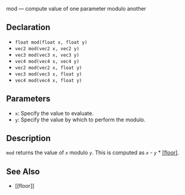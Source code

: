 mod — compute value of one parameter modulo another
## Declaration
- ``float mod(float x, float y)``
- ``vec2 mod(vec2 x, vec2 y)``
- ``vec3 mod(vec3 x, vec3 y)``
- ``vec4 mod(vec4 x, vec4 y)``
- ``vec2 mod(vec2 x, float y)``
- ``vec3 mod(vec3 x, float y)``
- ``vec4 mod(vec4 x, float y)``
## Parameters
- ``x``:  Specify the value to evaluate.
- ``y``:  Specify the value by which to perform the modulo.
## Description
`mod` returns the value of _`x`_ modulo _`y`_. This is computed as _`x`_ - _`y`_ * [[floor]](_`x`_/_`y`_).
## See Also
- [[floor]]